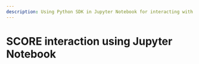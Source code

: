 ```yaml
---
description: Using Python SDK in Jupyter Notebook for interacting with SCORE
---
```


# SCORE interaction using Jupyter Notebook

